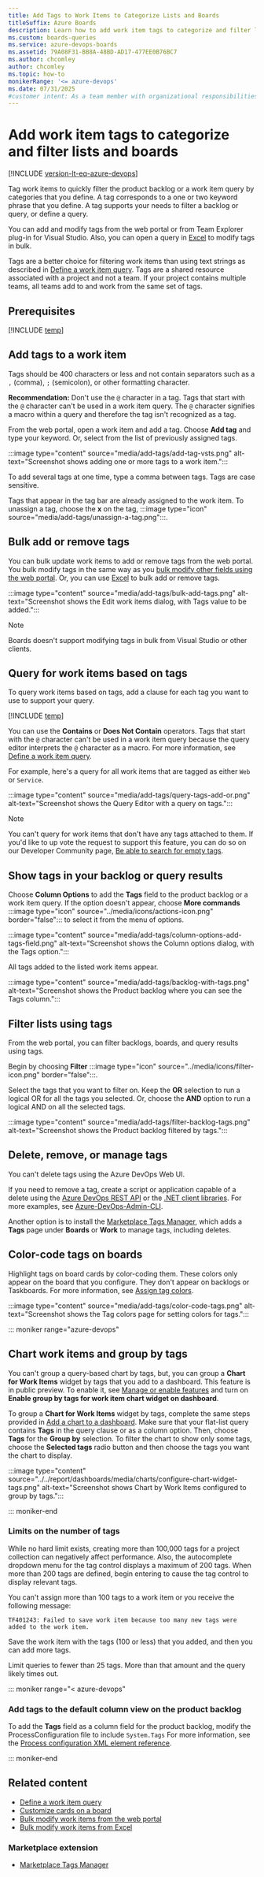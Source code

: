 ```yaml
---
title: Add Tags to Work Items to Categorize Lists and Boards 
titleSuffix: Azure Boards
description: Learn how to add work item tags to categorize and filter lists & boards when working in Azure Boards.
ms.custom: boards-queries
ms.service: azure-devops-boards
ms.assetid: 79A08F31-BB8A-48BD-AD17-477EE0B76BC7
ms.author: chcomley
author: chcomley
ms.topic: how-to
monikerRange: '<= azure-devops'
ms.date: 07/31/2025
#customer intent: As a team member with organizational responsibilities, I want to use tags to organize team activities.
---
```


# Add work item tags to categorize and filter lists and boards  
 
[!INCLUDE [version-lt-eq-azure-devops](../../includes/version-lt-eq-azure-devops.md)]

Tag work items to quickly filter the product backlog or a work item query by categories that you define. A tag corresponds to a one or two keyword phrase that you define. A tag supports your needs to filter a backlog or query, or define a query.

You can add and modify tags from the web portal or from Team Explorer plug-in for Visual Studio. Also, you can open a query in [Excel](../backlogs/office/bulk-add-modify-work-items-excel.md) to modify tags in bulk.

Tags are a better choice for filtering work items than using text strings as described in [Define a work item query](using-queries.md). Tags are a shared resource associated with a project and not a team. If your project contains multiple teams, all teams add to and work from the same set of tags.

## Prerequisites

[!INCLUDE [temp](../includes/prerequisites-work-items.md)] 

<a id="assign"></a>

## Add tags to a work item

Tags should be 400 characters or less and not contain separators such as a `,` (comma), `;` (semicolon), or other formatting character. 

**Recommendation:** Don't use the `@` character in a tag. Tags that start with the `@` character can't be used in a work item query. The `@` character signifies a macro within a query and therefore the tag isn't recognized as a tag.  

From the web portal, open a work item and add a tag. Choose **Add tag** and type your keyword. Or, select from the list of previously assigned tags.  

:::image type="content" source="media/add-tags/add-tag-vsts.png" alt-text="Screenshot shows adding one or more tags to a work item.":::

To add several tags at one time, type a comma between tags. Tags are case sensitive.  

Tags that appear in the tag bar are already assigned to the work item. To unassign a tag, choose the **x** on the tag, :::image type="icon" source="media/add-tags/unassign-a-tag.png":::.   

<a id="bulk-modify"></a>

## Bulk add or remove tags

You can bulk update work items to add or remove tags from the web portal. You bulk modify tags in the same way as you [bulk modify other fields using the web portal](../backlogs/bulk-modify-work-items.md#tags). Or, you can use [Excel](../backlogs/office/bulk-add-modify-work-items-excel.md) to bulk add or remove tags.   

:::image type="content" source="media/add-tags/bulk-add-tags.png" alt-text="Screenshot shows the Edit work items dialog, with Tags value to be added."::: 

> [!NOTE]   
> Boards doesn't support modifying tags in bulk from Visual Studio or other clients.

<a id="query"></a>

## Query for work items based on tags

To query work items based on tags, add a clause for each tag you want to use to support your query.

[!INCLUDE [temp](../includes/query-clause-tip.md)]

You can use the **Contains** or **Does Not Contain** operators. Tags that start with the `@` character can't be used in a work item query because the query editor interprets the `@` character as a macro. For more information, see [Define a work item query](using-queries.md). 

For example, here's a query for all work items that are tagged as either `Web` or `Service`. 

:::image type="content" source="media/add-tags/query-tags-add-or.png" alt-text="Screenshot shows the Query Editor with a query on tags."::: 

<a id="no-tags"></a>

> [!NOTE]
> You can't query for work items that don't have any tags attached to them. If you'd like to up vote the request to support this feature, you can do so on our Developer Community page, [Be able to search for empty tags](https://developercommunity.visualstudio.com/t/be-able-to-search-for-empty-tags/907425). 

<a id="show-tags"></a>

## Show tags in your backlog or query results

Choose **Column Options** to add the **Tags** field to the product backlog or a work item query. If the option doesn't appear, choose **More commands** :::image type="icon" source="../media/icons/actions-icon.png" border="false":::  to select it from the menu of options.    

:::image type="content" source="media/add-tags/column-options-add-tags-field.png" alt-text="Screenshot shows the Column options dialog, with the Tags option.":::

All tags added to the listed work items appear.

:::image type="content" source="media/add-tags/backlog-with-tags.png" alt-text="Screenshot shows the Product backlog where you can see the Tags column."::: 

<a id="filter"></a>

## Filter lists using tags  

From the web portal, you can filter backlogs, boards, and query results using tags. 

Begin by choosing **Filter** :::image type="icon" source="../media/icons/filter-icon.png" border="false":::. 

Select the tags that you want to filter on. Keep the **OR** selection to run a logical OR for all the tags you selected. Or, choose the **AND** option to run a logical AND on all the selected tags. 

:::image type="content" source="media/add-tags/filter-backlog-tags.png" alt-text="Screenshot shows the Product backlog filtered by tags."::: 

## Delete, remove, or manage tags

You can't delete tags using the Azure DevOps Web UI. 

If you need to remove a tag, create a script or application capable of a delete using the [Azure DevOps REST API](/rest/api/azure/devops/wit/tags?view=azure-devops-rest-7.2&preserve-view=true) or the [.NET client libraries](/azure/devops/integrate/concepts/dotnet-client-libraries?view=azure-devops&preserve-view=true). For more examples, see [Azure-DevOps-Admin-CLI](https://github.com/danhellem/azure-devops-admin-cli).

Another option is to install the [Marketplace Tags Manager](https://marketplace.visualstudio.com/items?itemName=YodLabs.TagsManager2), which adds a **Tags** page under **Boards** or **Work** to manage tags, including deletes. 

## Color-code tags on boards

Highlight tags on board cards by color-coding them. These colors only appear on the board that you configure. They don't appear on backlogs or Taskboards. For more information, see [Assign tag colors](../boards/customize-cards.md#assign-tag-colors). 

:::image type="content" source="media/add-tags/color-code-tags.png" alt-text="Screenshot shows the Tag colors page for setting colors for tags.":::

<a id="group-by-tags"></a> 
::: moniker range="azure-devops"

## Chart work items and group by tags

You can't group a query-based chart by tags, but, you can group a **Chart for Work Items** widget by tags that you add to a dashboard. This feature is in public preview. To enable it, see [Manage or enable features](../../project/navigation/preview-features.md) and turn on **Enable group by tags for work item chart widget on dashboard**. 

To group a **Chart for Work Items** widget by tags, complete the same steps provided in [Add a chart to a dashboard](../../report/dashboards/charts.md#add-a-chart-to-a-dashboard). Make sure that your flat-list query contains **Tags** in the query clause or as a column option. Then, choose **Tags** for the **Group by** selection. To filter the chart to show only some tags, choose the **Selected tags** radio button and then choose the tags you want the chart to display.  

:::image type="content" source="../../report/dashboards/media/charts/configure-chart-widget-tags.png" alt-text="Screenshot shows Chart by Work Items configured to group by tags.":::

::: moniker-end

### Limits on the number of tags

While no hard limit exists, creating more than 100,000 tags for a project collection can negatively affect performance. Also, the autocomplete dropdown menu for the tag control displays a maximum of 200 tags. When more than 200 tags are defined, begin entering to cause the tag control to display relevant tags.  

You can't assign more than 100 tags to a work item or you receive the following message:  

```
TF401243: Failed to save work item because too many new tags were added to the work item.
```

Save the work item with the tags (100 or less) that you added, and then you can add more tags. 

Limit queries to fewer than 25 tags. More than that amount and the query likely times out.  

::: moniker range="< azure-devops"

### Add tags to the default column view on the product backlog 

To add the **Tags** field as a column field for the product backlog, modify the ProcessConfiguration file to include `System.Tags` For more information, see the [Process configuration XML element reference](../../reference/xml/process-configuration-xml-element.md).

::: moniker-end

## Related content

- [Define a work item query](using-queries.md) 
- [Customize cards on a board](../../boards/boards/customize-cards.md)
- [Bulk modify work items from the web portal](../backlogs/bulk-modify-work-items.md)  
- [Bulk modify work items from Excel](../backlogs/office/bulk-add-modify-work-items-excel.md)  

### Marketplace extension

- [Marketplace Tags Manager](https://marketplace.visualstudio.com/items?itemName=YodLabs.TagsManager2)
